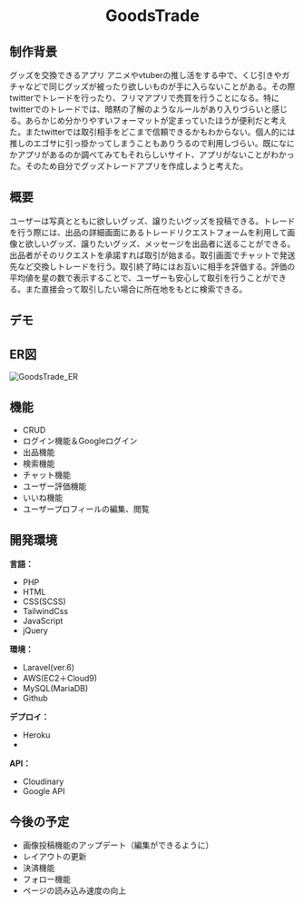 <h1 align="center">GoodsTrade</h1>

## 制作背景
グッズを交換できるアプリ
アニメやvtuberの推し活をする中で、くじ引きやガチャなどで同じグッズが被ったり欲しいものが手に入らないことがある。その際twitterでトレードを行ったり、フリマアプリで売買を行うことになる。特にtwitterでのトレードでは、暗黙の了解のようなルールがあり入りづらいと感じる。あらかじめ分かりやすいフォーマットが定まっていたほうが便利だと考えた。またtwitterでは取引相手をどこまで信頼できるかもわからない。個人的には推しのエゴサに引っ掛かってしまうこともありうるので利用しづらい。既になにかアプリがあるのか調べてみてもそれらしいサイト、アプリがないことがわかった。そのため自分でグッズトレードアプリを作成しようと考えた。

## 概要
ユーザーは写真とともに欲しいグッズ、譲りたいグッズを投稿できる。トレードを行う際には、出品の詳細画面にあるトレードリクエストフォームを利用して画像と欲しいグッズ、譲りたいグッズ、メッセージを出品者に送ることができる。出品者がそのリクエストを承諾すれば取引が始まる。取引画面でチャットで発送先など交換しトレードを行う。取引終了時にはお互いに相手を評価する。評価の平均値を星の数で表示することで、ユーザーも安心して取引を行うことができる。また直接会って取引したい場合に所在地をもとに検索できる。

## デモ


## ER図
![GoodsTrade_ER](https://github.com/nanazawa06/trade/assets/135312995/9d76f5dc-a2ee-4197-a13b-f6113dca6cfb)

## 機能
- CRUD
- ログイン機能＆Googleログイン
- 出品機能
- 検索機能
- チャット機能
- ユーザー評価機能
- いいね機能
- ユーザープロフィールの編集、閲覧

## 開発環境
<b>言語：</b><br>
- PHP
- HTML
- CSS(SCSS)
- TailwindCss
- JavaScript
- jQuery

<b>環境：</b><br>
- Laravel(ver.6)
- AWS(EC2＋Cloud9)
- MySQL(MariaDB)
- Github

<b>デプロイ：</b><br>
- Heroku
- 
<b>API：</b><br>
- Cloudinary
- Google API

## 今後の予定
- 画像投稿機能のアップデート（編集ができるように）
- レイアウトの更新
- 決済機能
- フォロー機能
- ページの読み込み速度の向上
